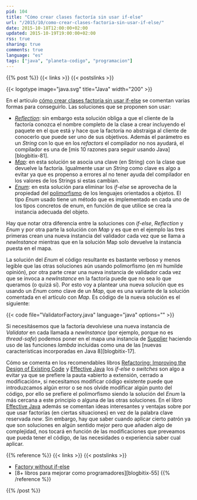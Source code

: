 ```yaml
---
pid: 104
title: "Cómo crear clases factoría sin usar if-else"
url: "/2015/10/como-crear-clases-factoria-sin-usar-if-else/"
date: 2015-10-18T12:00:00+02:00
updated: 2015-10-19T19:00:00+02:00
rss: true
sharing: true
comments: true
language: "es"
tags: ["java", "planeta-codigo", "programacion"]
---
```


{{% post %}}
{{< links >}}
{{< postslinks >}}

{{< logotype image="java.svg" title="Java" width="200" >}}

En el artículo [cómo crear clases factoría sin usar if-else](https://www.javacodegeeks.com/2014/10/factory-without-if-else.html) se comentan varias formas para conseguirlo. Las soluciones que se proponen son usar:

* [_Reflection_](https://docs.oracle.com/javase/8/docs/api/java/lang/reflect/package-summary.html): sin embargo esta solución obliga a que el cliente de la factoría conozca el nombre completo de la clase a crear incluyendo el paquete en el que está y hace que la factoría no abstraiga al cliente de conocerlo que puede ser uno de sus objetivos. Además el parámetro es un _String_ con lo que en los _refactors_ el compilador no nos ayudará, el compilador es una de [mis 10 razones para seguir usando Java][blogbitix-81].
* [_Map_](https://docs.oracle.com/javase/8/docs/api/java/util/Map.html): en esta solución se asocia una clave (en String) con la clase que devuelve la factoría. Igualmente usar un _String_ como clave es algo a evitar ya que es propenso a errores al no tener ayuda del compilador en los valores de los Strings si estas cambian.
* [_Enum_](https://docs.oracle.com/javase/8/docs/api/java/lang/Enum.html): en esta solución para eliminar los _if-else_ se aprovecha de la propiedad del [polimorfismo](https://en.wikipedia.org/wiki/Polymorphism_%28computer_science%29) de los lenguajes orientados a objetos. El tipo _Enum_ usado tiene un método que es implementado en cada uno de los tipos concretos de enum, en función de que utilice se crea la instancia adecuada del objeto.

Hay que notar otra diferencia entre la soluciones con _if-else_, _Reflection_ y _Enum_ y por otra parte la solución con _Map_ y es que en el ejemplo las tres primeras crean una nueva instancia del validador cada vez que se llama a _newInstance_ mientras que en la solución Map solo devuelve la instancia puesta en el mapa.

La solución del _Enum_ el código resultante es bastante verboso y menos legible que las otras soluciones aún usando polimorfismo (en mi humilde opinión), por otra parte crear una nueva instancia de validador cada vez que se invoca a _newInstance_ en la factoría puede que no sea lo que queramos (o quizá sí). Por esto voy a plantear una nueva solución que es usando un _Enum_ como clave de un _Map_, que es una variante de la solución comentada en el artículo con _Map_. Es código de la nueva solución es el siguiente:

{{< code file="ValidatorFactory.java" language="java" options="" >}}

Si necesitásemos que la factoría devolviese una nueva instancia de _Validator_ en cada llamada a _newInstance_ (por ejemplo, porque no es _thread-safe_) podemos poner en el mapa una instancia de [Supplier](https://docs.oracle.com/javase/8/docs/api/java/util/function/Supplier.html) haciendo uso de las funciones _lambda_ incluidas como una de las [nuevas características incorporadas en Java 8][blogbitix-17].

Cómo se comenta en los recomendables libros <a href="https://www.amazon.es/gp/product/0201485672/ref=as_li_ss_tl?ie=UTF8&camp=3626&creative=24822&creativeASIN=0201485672&linkCode=as2&tag=blobit-21">Refactoring: Improving the Design of Existing Code</a><img src="https://ir-es.amazon-adsystem.com/e/ir?t=blobit-21&l=as2&o=30&a=0201485672" width="1" height="1" border="0" alt="" style="border:none !important; margin:0px !important;" /> y <a href="https://www.amazon.es/gp/product/0321356683/ref=as_li_ss_tl?ie=UTF8&camp=3626&creative=24822&creativeASIN=0321356683&linkCode=as2&tag=blobit-21">Effective Java</a><img src="https://ir-es.amazon-adsystem.com/e/ir?t=blobit-21&l=as2&o=30&a=0321356683" width="1" height="1" border="0" alt="" style="border:none !important; margin:0px !important;" /> los _if-else_ o _switches_ son algo a evitar ya que se prefiere la pauta «abierto a extensión, cerrado a modificación», si necesitamos modificar código existente puede que introduzcamos algún error o se nos olvide modificar algún punto del código, por ello se prefiere el polimorfismo siendo la solución del _Enum_ la más cercana a este principio o alguna de las otras soluciones. En el libro <a href="https://www.amazon.es/gp/product/0321356683/ref=as_li_ss_tl?ie=UTF8&camp=3626&creative=24822&creativeASIN=0321356683&linkCode=as2&tag=blobit-21">Effective Java</a><img src="https://ir-es.amazon-adsystem.com/e/ir?t=blobit-21&l=as2&o=30&a=0321356683" width="1" height="1" border="0" alt="" style="border:none !important; margin:0px !important;" /> además se comentan ideas interesantes y ventajas sobre por que usar factorías (en ciertas situaciones) en vez de la palabra clave reservada _new_. Sin embargo, hay que saber cuando aplicar cierto patrón ya que son soluciones en algún sentido mejor pero que añaden algo de complejidad, nos tocará en función de las modificaciones que preveamos que pueda tener el código, de las necesidades o experiencia saber cual aplicar.

{{% reference %}}
{{< links >}}
{{< postslinks >}}
* [Factory without if-else](https://www.javacodegeeks.com/2014/10/factory-without-if-else.html)
* [8+ libros para mejorar como programadores][blogbitix-55]
{{% /reference %}}

{{% /post %}}
